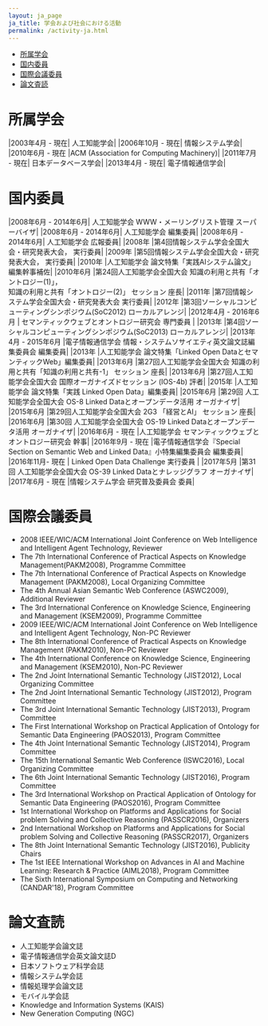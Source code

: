 ```yaml
---
layout: ja_page
ja_title: 学会および社会における活動
permalink: /activity-ja.html
---
```


* [所属学会](#section-1)
* [国内委員](#section-2)
* [国際会議委員](#section-3)
* [論文査読](#section-4)

# <a id="section-1">所属学会</a>

|2003年4月 - 現在| 人工知能学会|
|2006年10月 - 現在| 情報システム学会|
|2010年6月 - 現在 |ACM (Association for Computing Machinery)|
|2011年7月 - 現在| 日本データベース学会|
|2013年4月 - 現在| 電子情報通信学会|

# <a id="section-2">国内委員</a>

|2008年6月 - 2014年6月| 人工知能学会 WWW・メーリングリスト管理 スーパーバイザ|
|2008年6月 - 2014年6月| 人工知能学会 編集委員|
|2008年6月 - 2014年6月| 人工知能学会 広報委員|
|2008年 |第4回情報システム学会全国大会・研究発表大会， 実行委員|
|2009年 |第5回情報システム学会全国大会・研究発表大会， 実行委員|
|2010年                |人工知能学会 論文特集「実践AIシステム論文」編集幹事補佐|
|2010年6月            |第24回人工知能学会全国大会 知識の利用と共有「オントロジー(1)」，<br/>知識の利用と共有「オントロジー(2)」  セッション 座長|
|2011年 |第7回情報システム学会全国大会・研究発表大会 実行委員|
|2012年               |第3回ソーシャルコンピューティングシンポジウム(SoC2012)  ローカルアレンジ|
|2012年4月 - 2016年6月     | セマンティックウェブとオントロジー研究会 専門委員 |
|2013年              |第4回ソーシャルコンピューティングシンポジウム(SoC2013)  ローカルアレンジ|
|2013年4月 - 2015年6月 |電子情報通信学会 情報・システムソサイエティ英文論文誌編集委員会 編集委員|
|2013年             |人工知能学会 論文特集「Linked Open DataとセマンティックWeb」編集委員|
|2013年6月          |第27回人工知能学会全国大会 知識の利用と共有「知識の利用と共有-1」  セッション 座長|
|2013年6月          |第27回人工知能学会全国大会 国際オーガナイズドセッション (IOS-4b)  評者|
|2015年             |人工知能学会 論文特集「実践 Linked Open Data」編集委員|
|2015年6月          |第29回 人工知能学会全国大会 OS-8 Linked Dataとオープンデータ活用  オーガナイザ|
|2015年6月          |第29回人工知能学会全国大会 2G3 「経営とAI」  セッション 座長|
|2016年6月          |第30回 人工知能学会全国大会 OS-19 Linked Dataとオープンデータ活用  オーガナイザ|
|2016年6月 - 現在   |人工知能学会 セマンティックウェブとオントロジー研究会 幹事|
|2016年9月 - 現在   |電子情報通信学会『Special Section on Semantic Web and Linked Data』小特集編集委員会 編集委員|
|2016年11月- 現在   | Linked Open Data Challenge 実行委員 |
|2017年5月          |第31回 人工知能学会全国大会 OS-39 Linked Dataとナレッジグラフ オーガナイザ|
|2017年6月 - 現在   |情報システム学会 研究普及委員会 委員|


# <a id="section-3">国際会議委員</a>
* 2008 IEEE/WIC/ACM International Joint Conference on Web Intelligence and Intelligent Agent Technology, Reviewer 
* The 7th International Conference of Practical Aspects on Knowledge Management(PAKM2008), Programme Committee 
* The 7th International Conference of Practical Aspects on Knowledge Management (PAKM2008), Local Organizing Committee
* The 4th Annual Asian Semantic Web Conference (ASWC2009), Additional Reviewer  
* The 3rd International Conference on Knowledge Science, Engineering and Management (KSEM2009), Programme Committee
* 2009 IEEE/WIC/ACM International Joint Conference on Web Intelligence and Intelligent Agent Technology, Non-PC Reviewer
* The 8th International Conference of Practical Aspects on Knowledge Management (PAKM2010), Non-PC Reviewer
* The 4th International Conference on Knowledge Science, Engineering and Management (KSEM2010), Non-PC Reviewer   
* The 2nd Joint International Semantic Technology (JIST2012), Local Organizing Committee
* The 2nd Joint International Semantic Technology (JIST2012), Program Committee
* The 3rd Joint International Semantic Technology (JIST2013), Program Committee
* The First International Workshop on Practical Application of Ontology for Semantic Data Engineering (PAOS2013), Program Committee
* The 4th Joint International Semantic Technology (JIST2014), Program Committee
* The 15th International Semantic Web Conference (ISWC2016), Local Organizing Committee
* The 6th Joint International Semantic Technology (JIST2016), Program Committee
* The 3rd International Workshop on Practical Application of Ontology for Semantic Data Engineering (PAOS2016), Program Committee
* 1st International Workshop on Platforms and Applications for Social problem Solving and Collective Reasoning (PASSCR2016), Organizers
* 2nd International Workshop on Platforms and Applications for Social problem Solving and Collective Reasoning (PASSCR2017), Organizers
* The 8th Joint International Semantic Technology (JIST2016), Publicity Chairs
* The 1st IEEE International Workshop on Advances in AI and Machine Learning: Research & Practice (AIML2018), Program Committee
* The Sixth International Symposium on Computing and Networking (CANDAR'18), Program Committee

# <a id="section-4">論文査読</a>
* 人工知能学会論文誌
* 電子情報通信学会英文論文誌D
* 日本ソフトウェア科学会誌
* 情報システム学会誌
* 情報処理学会論文誌
* モバイル学会誌
* Knowledge and Information Systems (KAIS) 
* New Generation Computing (NGC) 

